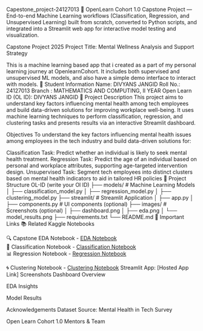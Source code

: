 Capestone_project-24127013
🚀 OpenLearn Cohort 1.0 Capstone Project — End-to-end Machine Learning workflows (Classification, Regression, and Unsupervised Learning) built from scratch, converted to Python scripts, and integrated into a Streamlit web app for interactive model testing and visualization.

Capstone Project 2025
Project Title: Mental Wellness Analysis and Support Strategy

This is a machine learning based app that i created as a part of my personal learning journey at OpenlearnCohort. It includes both supervised and unsupervised ML models, and also have a simple demo interface to interact with models.
🧾 Student Information
Name: DIVYANS JANGID
Roll No.: 24127013
Branch : MATHEMATICS AND COMPUTING, II YEAR
Open Learn ID (OL ID):  DIVYANS JANGID
📝 Project Description
This project aims to understand key factors influencing mental health among tech employees and build data-driven solutions for improving workplace well-being. It uses machine learning techniques to perform classification, regression, and clustering tasks and presents results via an interactive Streamlit dashboard.

Objectives
To understand the key factors influencing mental health issues among employees in the tech industry and build data-driven solutions for:

Classification Task: Predict whether an individual is likely to seek mental health treatment.
Regression Task: Predict the age of an individual based on personal and workplace attributes, supporting age-targeted intervention design.
Unsupervised Task: Segment tech employees into distinct clusters based on mental health indicators to aid in tailored HR policies
📂 Project Structure
OL-ID (write your Ol ID)
├── models/ # Machine Learning Models
│ ├── classification\_model.py
│ ├── regression\_model.py
│ ├── clustering\_model.py
├── streamlit/ # Streamlit Application
│ ├── app.py
│ ├── components.py # UI components (optional)
├── images/ # Screenshots (optional)
│ ├── dashboard.png
│ ├── eda.png
│ └── model\_results.png
├── requirements.txt
└── README.md
🔗 Important Links
📚 Related Kaggle Notebooks

🔍 Capstone EDA Notebook - [EDA Notebook](https://www.kaggle.com/code/divyans023/capestone-eda-mental-health)  
🤖 Classification Notebook - [Classification Notebook](https://www.kaggle.com/code/divyans023/classification-notebook)  
📊 Regression Notebook - [Regression Notebook](https://www.kaggle.com/code/divyans023/regression-notebook) 

🌀 Clustering Notebook  - [Clustering Notebook](https://www.kaggle.com/code/divyans023/unsupervised-notebook)
Streamlit App: [Hosted App Link]
Screenshots
Dashboard Overview

EDA Insights

Model Results

Acknowledgements
Dataset Source: Mental Health in Tech Survey

Open Learn Cohort 1.0 Mentors & Team
